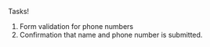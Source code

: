 Tasks!

1. Form validation for phone numbers
2. Confirmation that name and phone number is submitted.